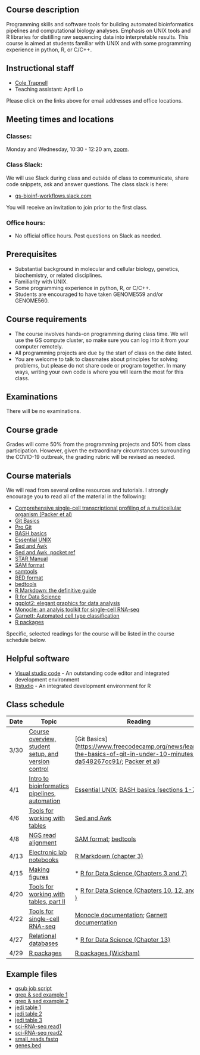 <meta charset="utf-8"/>
<script type="text/x-mathjax-config">
  MathJax.Hub.Config({
    // Don't process any delimiters, only <script type="math/tex">
    // tags generated by kramdown from $$...$$ in source.
    // (Could also avoid loading tex preprocessor - only need
    // tex input jax - but not worth the trouble.)
    tex2jax: {
      inlineMath: [],
      displayMath: [],
    }
  });
</script>
<script src="https://cdnjs.cloudflare.com/ajax/libs/mathjax/2.7.0/MathJax.js?config=TeX-AMS_HTML"></script>

## Course description
Programming skills and software tools for building automated bioinformatics pipelines and computational biology analyses. Emphasis on UNIX tools and R libraries for distilling raw sequencing data into interpretable results.  This course is aimed at students familiar with UNIX and with some programming experience in python, R, or C/C++.

## Instructional staff
* [Cole Trapnell](http://cole-trapnell-lab.github.io/)
* Teaching assistant: April Lo

Please click on the links above for email addresses and office locations.

## Meeting times and locations
### Classes: 

Monday and Wednesday, 10:30 - 12:20 am, [zoom](http://www.washington.edu/home/maps/southcentral.html?gnom).

### Class Slack: 
We will use Slack during class and outside of class to communicate, share code snippets, ask and answer questions. The class slack is here:
* [gs-bioinf-workflows.slack.com](https://gs-bioinf-workflows.slack.com)

You will receive an invitation to join prior to the first class.

### Office hours: 
* No official office hours. Post questions on Slack as needed.

## Prerequisites
* Substantial background in molecular and cellular biology, genetics, biochemistry, or related disciplines.
* Familiarity with UNIX.
* Some programming experience in python, R, or C/C++. 
* Students are encouraged to have taken GENOME559 and/or GENOME560.

## Course requirements
* The course involves hands-on programming during class time. We will use the GS compute cluster, so make sure you can log into it from your computer remotely.
* All programming projects are due by the start of class on the date listed.
* You are welcome to talk to classmates about principles for solving problems, but please do not share code or program together. In many ways, writing your own code is where you will learn the most for this class.

## Examinations

There will be no examinations.

## Course grade
Grades will come 50% from the programming projects and 50% from class participation. However, given the extraordinary circumstances surrounding the COVID-19 outbreak, the grading rubric will be revised as needed.  


## Course materials
We will read from several online resources and tutorials. I strongly encourage you to read all of the material in the following:

* [Comprehensive single-cell transcriptional profiling of a multicellular organism (Packer et al)](http://cole-trapnell-lab.github.io/papers/cao-scrnaseq-combinatorial-indexing/)
* [Git Basics](https://www.freecodecamp.org/news/learn-the-basics-of-git-in-under-10-minutes-da548267cc91/)
* [Pro Git](https://git-scm.com/book/en/v2)
* [BASH basics](https://tldp.org/HOWTO/Bash-Prog-Intro-HOWTO.html)
* [Essential UNIX](https://www.unixtutorial.org/basic-unix-commands)
* [Sed and Awk](https://learning.oreilly.com/library/view/sed-awk/1565922255/)
* [Sed and Awk, pocket ref](https://learning.oreilly.com/library/view/sed-and-awk/0596003528/)
* [STAR Manual](https://github.com/alexdobin/STAR/blob/master/doc/STARmanual.pdf)
* [SAM format](https://samtools.github.io/hts-specs/SAMv1.pdf)
* [samtools](http://www.htslib.org/doc/samtools.html)
* [BED format](http://genome.ucsc.edu/FAQ/FAQformat#format1)
* [bedtools](https://bedtools.readthedocs.io/en/latest/)
* [R Markdown: the definitive guide](https://bookdown.org/yihui/rmarkdown/)
* [R for Data Science](https://r4ds.had.co.nz/)
* [ggplot2: elegant graphics for data analysis](https://github.com/hadley/ggplot2-book)
* [Monocle: an analyis toolkit for single-cell RNA-seq](https://cole-trapnell-lab.github.io/monocle3/)
* [Garnett: Automated cell type classification](https://cole-trapnell-lab.github.io/garnett/)
* [R packages](http://r-pkgs.had.co.nz/)

Specific, selected readings for the course will be listed in the course schedule below.

## Helpful software

* [Visual studio code](https://code.visualstudio.com/) - An outstanding code editor and integrated development environment
* [Rstudio](https://rstudio.com/) - An integrated development environment for R

## Class schedule

| Date |  Topic | Reading | 
| ---- | ------------- | ----------------- | 
|  3/30   | [Course overview, student setup, and version control](slides/class_1_intro/) | [Git Basics](https://www.freecodecamp.org/news/learn-the-basics-of-git-in-under-10-minutes-da548267cc91/; [Packer et al](http://cole-trapnell-lab.github.io/papers/cao-scrnaseq-combinatorial-indexing/))  | 
|  4/1  | [Intro to bioinformatics pipelines, automation](slides/class_2_automation) | [Essential UNIX](https://www.unixtutorial.org/basic-unix-commands); [BASH basics (sections 1-7)](https://tldp.org/HOWTO/Bash-Prog-Intro-HOWTO.html) | 
|   4/6   | [Tools for working with tables](slides/class_3_tools_for_tables) | [Sed and Awk](https://learning.oreilly.com/library/view/sed-awk/1565922255/) | 
|   4/8  | [NGS read alignment](slides/class_4_ngs_read_alignment)  | [SAM format](https://samtools.github.io/hts-specs/SAMv1.pdf); [bedtools](https://bedtools.readthedocs.io/en/latest/) | 
|   4/13  | [Electronic lab notebooks](slides/class_5_electronic_lab_notebooks)  | [R Markdown (chapter 3)](https://bookdown.org/yihui/rmarkdown/) | 
|   4/15   | [Making figures](slides/class_6_making_figures)  | * [R for Data Science (Chapters 3 and 7)](https://r4ds.had.co.nz/) | 
|   4/20   | [Tools for working with tables, part II](slides/class_7_tools_for_tables_part_2)| * [R for Data Science (Chapters 10, 12, and 5 )](https://r4ds.had.co.nz/)  | 
|   4/22   | [Tools for single-cell RNA-seq](slides/class_8_tools_for_sc_rna_seq) | [Monocle documentation](https://cole-trapnell-lab.github.io/monocle3/); [Garnett documentation](https://cole-trapnell-lab.github.io/garnett/) |  
|   4/27  | [Relational databases](slides/class_9_relational_databases) | * [R for Data Science (Chapter 13)](https://r4ds.had.co.nz/) |
|   4/29  | [R packages](slides/class_10_R_packages) | [R packages (Wickham)](http://r-pkgs.had.co.nz/) |

## Example files

* [qsub job script](example_files/example_qsub.sh)
* [grep & sed example 1](example_files/grep_sed_example1.txt)
* [grep & sed example 2](example_files/grep_sed_example2.txt)
* [jedi table 1](example_files/jedi_example1.txt)
* [jedi table 2](example_files/jedi_example2.txt)
* [jedi table 3](example_files/jedi_example3.txt)
* [sci-RNA-seq read1](example_files/exampleR1.fastq)
* [sci-RNA-seq read2](example_files/exampleR2.fastq)
* [small_reads.fastq](example_files/small_reads.fastq)
* [genes.bed](example_files/genes.bed)
